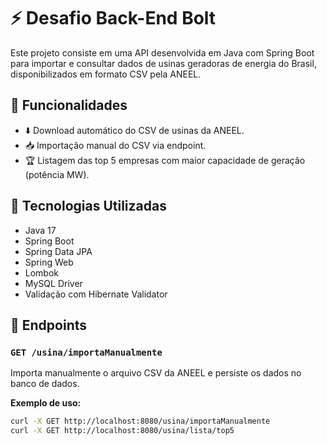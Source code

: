 # ⚡ Desafio Back-End Bolt

Este projeto consiste em uma API desenvolvida em Java com Spring Boot para importar e consultar dados de usinas geradoras de energia do Brasil, disponibilizados em formato CSV pela ANEEL.

## 📁 Funcionalidades

- ⬇️ Download automático do CSV de usinas da ANEEL.
- 📥 Importação manual do CSV via endpoint.
- 🏆 Listagem das top 5 empresas com maior capacidade de geração (potência MW).

## 🔧 Tecnologias Utilizadas

- Java 17
- Spring Boot
- Spring Data JPA
- Spring Web
- Lombok
- MySQL Driver
- Validação com Hibernate Validator

## 🚀 Endpoints

### `GET /usina/importaManualmente`

Importa manualmente o arquivo CSV da ANEEL e persiste os dados no banco de dados.

**Exemplo de uso:**

```bash
curl -X GET http://localhost:8080/usina/importaManualmente
curl -X GET http://localhost:8080/usina/lista/top5
